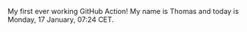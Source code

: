My first ever working GitHub Action!
My name is Thomas and today is Monday, 17 January, 07:24 CET. 
